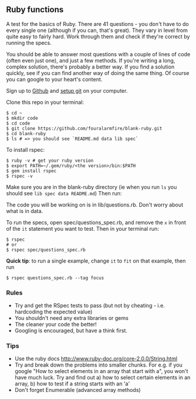 ## Ruby functions

A test for the basics of Ruby. There are 41 questions - you don't have to do every single one (although if you can, that's great). They vary in level from quite easy to fairly hard. Work through them and check if they're correct by running the specs.

You should be able to answer most questions with a couple of lines of code (often even just one), and just a few methods. If you're writing a long, complex solution, there's probably a better way.
If you find a solution quickly, see if you can find another way of doing the same thing. Of course you can google to your heart's content.


Sign up to [Github](https://github.com/) and [setup git](https://help.github.com/articles/set-up-git/) on your computer.

Clone this repo in your terminal:
~~~
$ cd ~
$ mkdir code
$ cd code
$ git clone https://github.com/fouralarmfire/blank-ruby.git
$ cd blank-ruby
$ ls # => you should see `README.md data lib spec`
~~~

To install rspec:
~~~
$ ruby -v # get your ruby version
$ export PATH=~/.gem/ruby/<the version>/bin:$PATH
$ gem install rspec
$ rspec -v
~~~

Make sure you are in the blank-ruby directory (ie when you run `ls` you should see `lib spec data README.md`) Then run:

The code you will be working on is in lib/questions.rb. Don't worry about what is in data.

To run the specs, open spec/questions_spec.rb, and remove the `x` in front of the `it` statement you want to test.
Then in your terminal run:
~~~
$ rspec
# or
$ rspec spec/questions_spec.rb
~~~

**Quick tip**: to run a single example, change `it` to `fit` on that example, then run

~~~
$ rspec questions_spec.rb --tag focus
~~~

### Rules

* Try and get the RSpec tests to pass (but not by cheating - i.e. hardcoding the expected value)
* You shouldn't need any extra libraries or gems
* The cleaner your code the better!
* Googling is encouraged, but have a think first.

### Tips

* Use the ruby docs http://www.ruby-doc.org/core-2.0.0/String.html
* Try and break down the problems into smaller chunks. For e.g. if you google "How to select elements in an array that start with a", you won't have much luck. Try and find out a) how to select certain elements in an array, b) how to test if a string starts with an 'a'
* Don't forget Enumerable (advanced array methods)
